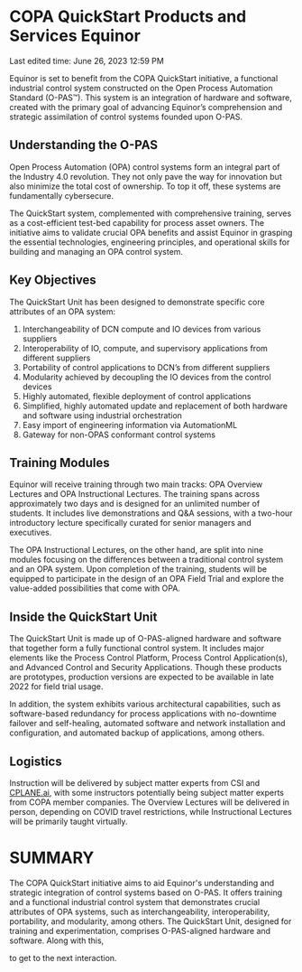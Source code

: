 # COPA QuickStart Products and Services Equinor

Last edited time: June 26, 2023 12:59 PM

Equinor is set to benefit from the COPA QuickStart initiative, a functional industrial control system constructed on the Open Process Automation Standard (O-PAS™). This system is an integration of hardware and software, created with the primary goal of advancing Equinor’s comprehension and strategic assimilation of control systems founded upon O-PAS.

## Understanding the O-PAS

Open Process Automation (OPA) control systems form an integral part of the Industry 4.0 revolution. They not only pave the way for innovation but also minimize the total cost of ownership. To top it off, these systems are fundamentally cybersecure.

The QuickStart system, complemented with comprehensive training, serves as a cost-efficient test-bed capability for process asset owners. The initiative aims to validate crucial OPA benefits and assist Equinor in grasping the essential technologies, engineering principles, and operational skills for building and managing an OPA control system.

## Key Objectives

The QuickStart Unit has been designed to demonstrate specific core attributes of an OPA system:

1. Interchangeability of DCN compute and IO devices from various suppliers
2. Interoperability of IO, compute, and supervisory applications from different suppliers
3. Portability of control applications to DCN’s from different suppliers
4. Modularity achieved by decoupling the IO devices from the control devices
5. Highly automated, flexible deployment of control applications
6. Simplified, highly automated update and replacement of both hardware and software using industrial orchestration
7. Easy import of engineering information via AutomationML
8. Gateway for non-OPAS conformant control systems

## Training Modules

Equinor will receive training through two main tracks: OPA Overview Lectures and OPA Instructional Lectures. The training spans across approximately two days and is designed for an unlimited number of students. It includes live demonstrations and Q&A sessions, with a two-hour introductory lecture specifically curated for senior managers and executives.

The OPA Instructional Lectures, on the other hand, are split into nine modules focusing on the differences between a traditional control system and an OPA system. Upon completion of the training, students will be equipped to participate in the design of an OPA Field Trial and explore the value-added possibilities that come with OPA.

## Inside the QuickStart Unit

The QuickStart Unit is made up of O-PAS-aligned hardware and software that together form a fully functional control system. It includes major elements like the Process Control Platform, Process Control Application(s), and Advanced Control and Security Applications. Though these products are prototypes, production versions are expected to be available in late 2022 for field trial usage.

In addition, the system exhibits various architectural capabilities, such as software-based redundancy for process applications with no-downtime failover and self-healing, automated software and network installation and configuration, and automated backup of applications, among others.

## Logistics

Instruction will be delivered by subject matter experts from CSI and [CPLANE.ai](http://cplane.ai/), with some instructors potentially being subject matter experts from COPA member companies. The Overview Lectures will be delivered in person, depending on COVID travel restrictions, while Instructional Lectures will be primarily taught virtually.

# SUMMARY

The COPA QuickStart initiative aims to aid Equinor's understanding and strategic integration of control systems based on O-PAS. It offers training and a functional industrial control system that demonstrates crucial attributes of OPA systems, such as interchangeability, interoperability, portability, and modularity, among others. The QuickStart Unit, designed for training and experimentation, comprises O-PAS-aligned hardware and software. Along with this,

to get to the next interaction.